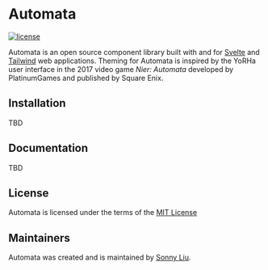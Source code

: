 # Automata

[![license](https://img.shields.io/badge/license-MIT-%23bada55)](https://github.com/sliu2017/automata/blob/main/LICENSE)

Automata is an open source component library built with and for [Svelte](https://svelte.dev/) and [Tailwind](https://tailwindcss.com/) web applications. Theming for Automata is inspired by the YoRHa user interface in the 2017 video game _Nier: Automata_ developed by PlatinumGames and published by Square Enix.

## Installation

TBD

## Documentation

TBD

## License

Automata is licensed under the terms of the [MIT License](https://github.com/sliu2017/automata/blob/main/LICENSE)

## Maintainers

Automata was created and is maintained by [Sonny Liu](https://github.com/sliu2017).
